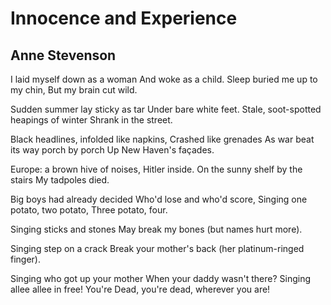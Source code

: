 # Innocence and Experience
## Anne Stevenson
I laid myself down as a woman
And woke as a child.
Sleep buried me up to my chin,
But my brain cut wild.

Sudden summer lay sticky as tar
Under bare white feet.
Stale, soot-spotted heapings of winter
Shrank in the street.

Black headlines, infolded like napkins,
Crashed like grenades
As war beat its way porch by porch
Up New Haven's façades.

Europe: a brown hive of noises,
Hitler inside.
On the sunny shelf by the stairs
My tadpoles died.

Big boys had already decided
Who'd lose and who'd score,
Singing one potato, two potato,
Three potato, four.

Singing sticks and stones
May break my bones
(but names hurt more).

Singing step on a crack
Break your mother's back
(her platinum-ringed finger).

Singing who got up your mother
When your daddy wasn't there?
Singing allee allee in free! You're
Dead, you're dead, wherever you are!